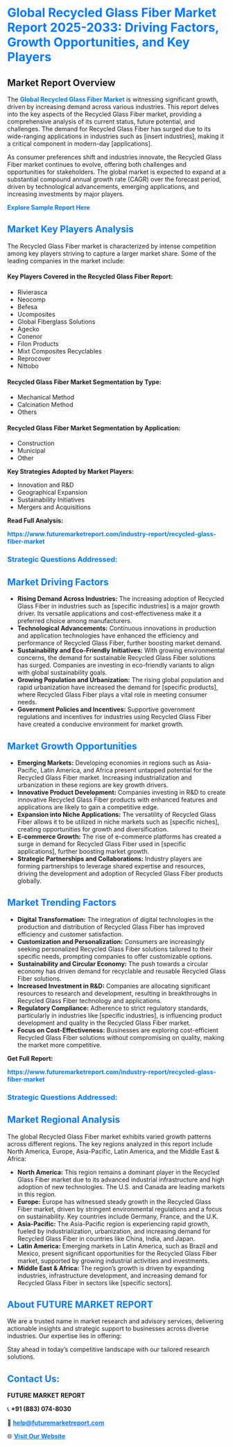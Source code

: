 <h1 style="color: #007BFF;">Global Recycled Glass Fiber Market Report 2025-2033: Driving Factors, Growth Opportunities, and Key Players</h1>

<section id="overview">
<h2>Market Report Overview</h2>
<p>The <a href="https://www.futuremarketreport.com/industry-report/recycled-glass-fiber-market" style="color: #007BFF; text-decoration: none;"><strong>Global Recycled Glass Fiber Market</strong></a> is witnessing significant growth, driven by increasing demand across various industries. This report delves into the key aspects of the Recycled Glass Fiber market, providing a comprehensive analysis of its current status, future potential, and challenges. The demand for Recycled Glass Fiber has surged due to its wide-ranging applications in industries such as [insert industries], making it a critical component in modern-day [applications].</p>
<p>As consumer preferences shift and industries innovate, the Recycled Glass Fiber market continues to evolve, offering both challenges and opportunities for stakeholders. The global market is expected to expand at a substantial compound annual growth rate (CAGR) over the forecast period, driven by technological advancements, emerging applications, and increasing investments by major players.</p>
</section>

<section id="overview">
<p><a href="https://www.futuremarketreport.com/request-sample/reportId=28718" style="color: #007BFF; text-decoration: none;"><strong>Explore Sample Report Here</strong></a></p>
</section>

<section id="key-players">
<h2 style="color: #007BFF;">Market Key Players Analysis</h2>
<p>The Recycled Glass Fiber market is characterized by intense competition among key players striving to capture a larger market share. Some of the leading companies in the market include:</p>
<h4>Key Players Covered in the Recycled Glass Fiber Report:</h4>
<ul><li>Rivierasca</li><li>Neocomp</li><li>Befesa</li><li>Ucomposites</li><li>Global Fiberglass Solutions</li><li>Agecko</li><li>Conenor</li><li>Filon Products</li><li>Mixt Composites Recyclables</li><li>Reprocover</li><li>Nittobo</li></ul>
<h4>Recycled Glass Fiber Market Segmentation by Type:</h4>
<ul><li>Mechanical Method</li><li>Calcination Method</li><li>Others</li></ul>

<h4>Recycled Glass Fiber Market Segmentation by Application:</h4>
<ul><li>Construction</li><li>Municipal</li><li>Other</li></ul>
<p><strong>Key Strategies Adopted by Market Players:</strong></p>
<ul>
<li>Innovation and R&D</li>
<li>Geographical Expansion</li>
<li>Sustainability Initiatives</li>
<li>Mergers and Acquisitions</li>
</ul>
</section>

<section>
<p><strong>Read Full Analysis: </strong></p><a href="https://www.futuremarketreport.com/industry-report/recycled-glass-fiber-market" style="color: #007BFF; text-decoration: none;"><strong>https://www.futuremarketreport.com/industry-report/recycled-glass-fiber-market</strong></a>
<h3 style="color: #007BFF;">Strategic Questions Addressed:</h3>
</section>

<section id="driving-factors">
<h2 style="color: #007BFF;">Market Driving Factors</h2>
<ul>
<li><strong>Rising Demand Across Industries:</strong> The increasing adoption of Recycled Glass Fiber in industries such as [specific industries] is a major growth driver. Its versatile applications and cost-effectiveness make it a preferred choice among manufacturers.</li>
<li><strong>Technological Advancements:</strong> Continuous innovations in production and application technologies have enhanced the efficiency and performance of Recycled Glass Fiber, further boosting market demand.</li>
<li><strong>Sustainability and Eco-Friendly Initiatives:</strong> With growing environmental concerns, the demand for sustainable Recycled Glass Fiber solutions has surged. Companies are investing in eco-friendly variants to align with global sustainability goals.</li>
<li><strong>Growing Population and Urbanization:</strong> The rising global population and rapid urbanization have increased the demand for [specific products], where Recycled Glass Fiber plays a vital role in meeting consumer needs.</li>
<li><strong>Government Policies and Incentives:</strong> Supportive government regulations and incentives for industries using Recycled Glass Fiber have created a conducive environment for market growth.</li>
</ul>
</section>

<section id="growth-opportunities">
<h2 style="color: #007BFF;">Market Growth Opportunities</h2>
<ul>
<li><strong>Emerging Markets:</strong> Developing economies in regions such as Asia-Pacific, Latin America, and Africa present untapped potential for the Recycled Glass Fiber market. Increasing industrialization and urbanization in these regions are key growth drivers.</li>
<li><strong>Innovative Product Development:</strong> Companies investing in R&D to create innovative Recycled Glass Fiber products with enhanced features and applications are likely to gain a competitive edge.</li>
<li><strong>Expansion into Niche Applications:</strong> The versatility of Recycled Glass Fiber allows it to be utilized in niche markets such as [specific niches], creating opportunities for growth and diversification.</li>
<li><strong>E-commerce Growth:</strong> The rise of e-commerce platforms has created a surge in demand for Recycled Glass Fiber used in [specific applications], further boosting market growth.</li>
<li><strong>Strategic Partnerships and Collaborations:</strong> Industry players are forming partnerships to leverage shared expertise and resources, driving the development and adoption of Recycled Glass Fiber products globally.</li>
</ul>
</section>

<section id="trending-factors">
<h2 style="color: #007BFF;">Market Trending Factors</h2>
<ul>
<li><strong>Digital Transformation:</strong> The integration of digital technologies in the production and distribution of Recycled Glass Fiber has improved efficiency and customer satisfaction.</li>
<li><strong>Customization and Personalization:</strong> Consumers are increasingly seeking personalized Recycled Glass Fiber solutions tailored to their specific needs, prompting companies to offer customizable options.</li>
<li><strong>Sustainability and Circular Economy:</strong> The push towards a circular economy has driven demand for recyclable and reusable Recycled Glass Fiber solutions.</li>
<li><strong>Increased Investment in R&D:</strong> Companies are allocating significant resources to research and development, resulting in breakthroughs in Recycled Glass Fiber technology and applications.</li>
<li><strong>Regulatory Compliance:</strong> Adherence to strict regulatory standards, particularly in industries like [specific industries], is influencing product development and quality in the Recycled Glass Fiber market.</li>
<li><strong>Focus on Cost-Effectiveness:</strong> Businesses are exploring cost-efficient Recycled Glass Fiber solutions without compromising on quality, making the market more competitive.</li>
</ul>
</section>

<section>
<p><strong>Get Full Report: </strong></p><a href="https://www.futuremarketreport.com/industry-report/recycled-glass-fiber-market" style="color: #007BFF; text-decoration: none;"><strong>https://www.futuremarketreport.com/industry-report/recycled-glass-fiber-market</strong></a>
<h3 style="color: #007BFF;">Strategic Questions Addressed:</h3>
</section>


<section id="regional-analysis">
<h2 style="color: #007BFF;">Market Regional Analysis</h2>
<p>The global Recycled Glass Fiber market exhibits varied growth patterns across different regions. The key regions analyzed in this report include North America, Europe, Asia-Pacific, Latin America, and the Middle East & Africa:</p>
<ul>
<li><strong>North America:</strong> This region remains a dominant player in the Recycled Glass Fiber market due to its advanced industrial infrastructure and high adoption of new technologies. The U.S. and Canada are leading markets in this region.</li>
<li><strong>Europe:</strong> Europe has witnessed steady growth in the Recycled Glass Fiber market, driven by stringent environmental regulations and a focus on sustainability. Key countries include Germany, France, and the U.K.</li>
<li><strong>Asia-Pacific:</strong> The Asia-Pacific region is experiencing rapid growth, fueled by industrialization, urbanization, and increasing demand for Recycled Glass Fiber in countries like China, India, and Japan.</li>
<li><strong>Latin America:</strong> Emerging markets in Latin America, such as Brazil and Mexico, present significant opportunities for the Recycled Glass Fiber market, supported by growing industrial activities and investments.</li>
<li><strong>Middle East & Africa:</strong> The region’s growth is driven by expanding industries, infrastructure development, and increasing demand for Recycled Glass Fiber in sectors like [specific sectors].</li>
</ul>
</section>

<footer>
<h2 style="color: #007BFF;">About FUTURE MARKET REPORT</h2>
<p>We are a trusted name in market research and advisory services, delivering actionable insights and strategic support to businesses across diverse industries. Our expertise lies in offering:</p>

<p>Stay ahead in today’s competitive landscape with our tailored research solutions.</p>

<h2 style="color: #007BFF;">Contact Us:</h2>
<p><strong>FUTURE MARKET REPORT</strong></p>
<p>📞 <strong>+91 (883) 074-8030</strong></p>
<p>📧 <strong><a href="mailto:help@futuremarketreport.com" style="color: #007BFF;">help@futuremarketreport.com</a></strong></p>
<p>🌐 <strong><a href="https://www.futuremarketreport.com/" style="color: #007BFF;">Visit Our Website</a></strong></p>
</footer>